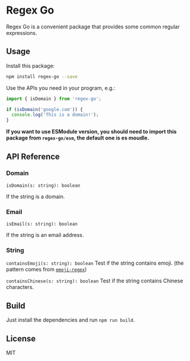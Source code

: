 # Regex Go

Regex Go is a convenient package that provides some common regular expressions.

## Usage

Install this package:

```bash
npm install regex-go --save
```

Use the APIs you need in your program, e.g.:

```js
import { isDomain } from 'regex-go';

if (isDomain('google.com')) {
  console.log('This is a domain!');
}
```

**If you want to use ESModule version, you should need to import this package from `regex-go/esm`, the default one is es moudle.**

## API Reference

### Domain

`isDomain(s: string): boolean`

If the string is a domain.

### Email

`isEmail(s: string): boolean`

If the string is an email address.

### String

`containsEmoji(s: string): boolean`
Test if the string contains emoji. (the pattern comes from [`emoji-regex`](https://github.com/mathiasbynens/emoji-regex))

`containsChinese(s: string): boolean`
Test if the string contains Chinese characters.

## Build

Just install the dependencies and run `npm run build`.

## License

MIT
